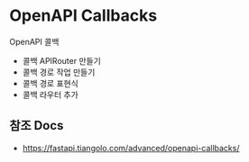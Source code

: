 # OpenAPI Callbacks

OpenAPI 콜백

- 콜백 APIRouter 만들기
- 콜백 경로 작업 만들기
- 콜백 경로 표현식
- 콜백 라우터 추가


## 참조 Docs

- https://fastapi.tiangolo.com/advanced/openapi-callbacks/
